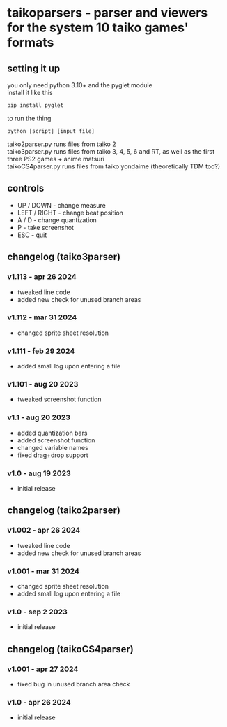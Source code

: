 # taikoparsers - parser and viewers for the system 10 taiko games' formats

## setting it up
you only need python 3.10+ and the pyglet module  
install it like this  
```
pip install pyglet
```
to run the thing
```
python [script] [input file]
```
taiko2parser.py runs files from taiko 2  
taiko3parser.py runs files from taiko 3, 4, 5, 6 and RT, as well as the first three PS2 games + anime matsuri  
taikoCS4parser.py runs files from taiko yondaime (theoretically TDM too?)

## controls
- UP / DOWN - change measure
- LEFT / RIGHT - change beat position
- A / D - change quantization
- P - take screenshot
- ESC - quit

## changelog (taiko3parser)
### v1.113 - apr 26 2024
- tweaked line code
- added new check for unused branch areas

### v1.112 - mar 31 2024
- changed sprite sheet resolution

### v1.111 - feb 29 2024
- added small log upon entering a file

### v1.101 - aug 20 2023
- tweaked screenshot function

### v1.1 - aug 20 2023
- added quantization bars
- added screenshot function
- changed variable names
- fixed drag+drop support

### v1.0 - aug 19 2023
- initial release

## changelog (taiko2parser)
### v1.002 - apr 26 2024
- tweaked line code
- added new check for unused branch areas

### v1.001 - mar 31 2024
- changed sprite sheet resolution
- added small log upon entering a file

### v1.0 - sep 2 2023
- initial release

## changelog (taikoCS4parser)
### v1.001 - apr 27 2024
- fixed bug in unused branch area check

### v1.0 - apr 26 2024
- initial release